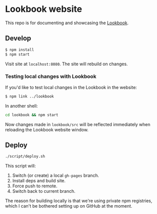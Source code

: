 # Lookbook website

This repo is for documenting and showcasing the [Lookbook](https://github.com/lookback/lookbook).

## Develop

```bash
$ npm install
$ npm start
```

Visit site at `localhost:8080`. The site will rebuild on changes.

### Testing local changes with Lookbook

If you'd like to test local changes in the Lookbook in the website:

```bash
$ npm link ../lookbook
```

In another shell:

```bash
cd lookbook && npm start
```

Now changes made in `lookbook/src` will be reflected immediately when reloading the Lookbook website window.

## Deploy

```bash
./script/deploy.sh
```

This script will:

1. Switch (or create) a local `gh-pages` branch.
2. Install deps and build site.
3. Force push to remote.
4. Switch back to current branch.

The reason for building locally is that we're using private npm registries, which I can't be bothered setting up on GitHub at the moment.
